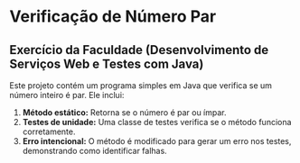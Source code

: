 # Verificação de Número Par
## Exercício da Faculdade (Desenvolvimento de Serviços Web e Testes com Java)

Este projeto contém um programa simples em Java que verifica se um número inteiro é par. Ele inclui:

1. **Método estático:** Retorna se o número é par ou  ímpar.
2. **Testes de unidade:** Uma classe de testes verifica se o método funciona corretamente.
3. **Erro intencional:** O método é modificado para gerar um erro nos testes, demonstrando como identificar falhas.
